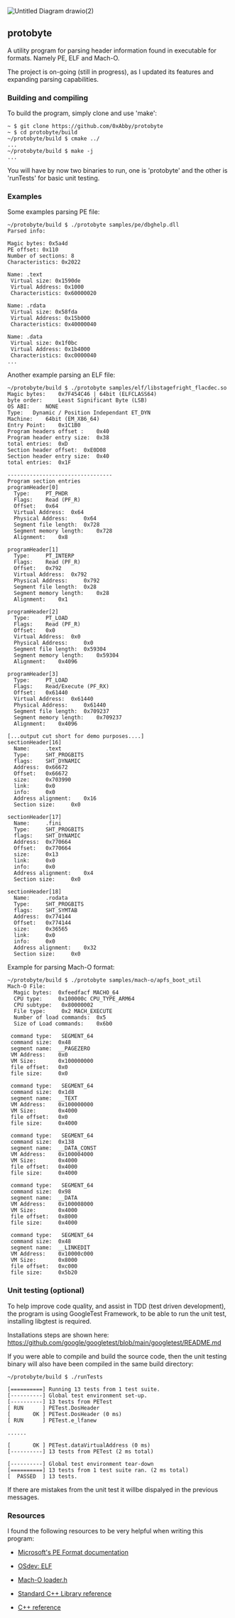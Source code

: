 
![Untitled Diagram drawio(2)](https://github.com/0xAbby/protobyte/assets/147592615/f3ce20b7-f801-4553-ae06-6e09873bb342)

## protobyte

A utility program for parsing header information found in executable for formats. Namely PE, ELF and Mach-O.

The project is on-going (still in progress), as I updated its features and expanding parsing capabilities.

### Building and compiling
To build the program, simply clone and use 'make':
```
~ $ git clone https://github.com/0xAbby/protobyte
~ $ cd protobyte/build
~/protobyte/build $ cmake ../
...
~/protobyte/build $ make -j
...
```

You will have by now two binaries to run, one is 'protobyte' and the other is 'runTests' for basic unit testing.

### Examples

Some examples parsing PE file:
```
~/protobyte/build $ ./protobyte samples/pe/dbghelp.dll 
Parsed info: 

Magic bytes: 0x5a4d
PE offset: 0x110
Number of sections: 8
Characteristics: 0x2022

Name: .text
 Virtual size: 0x1590de
 Virtual Address: 0x1000
 Characteristics: 0x60000020

Name: .rdata
 Virtual size: 0x58fda
 Virtual Address: 0x15b000
 Characteristics: 0x40000040

Name: .data
 Virtual size: 0x1f0bc
 Virtual Address: 0x1b4000
 Characteristics: 0xc0000040
...
```

Another example parsing an ELF file:
```
~/protobyte/build $ ./protobyte samples/elf/libstagefright_flacdec.so 
Magic bytes: 	0x7F454C46 | 64bit (ELFCLASS64)
byte order: 	Least Significant Byte (LSB)
OS ABI: 	NONE
Type: 	Dynamic / Position Independant ET_DYN
Machine: 	64bit (EM_X86_64)
Entry Point: 	0x1C1B0
Program headers offset : 	0x40
Program header entry size: 	0x38
total entries: 	0xD
Section header offset: 	0xE0D08
Section header entry size: 	0x40
total entries: 	0x1F

---------------------------------
Program section entries
programHeader[0]
  Type: 	PT_PHDR
  Flags: 	Read (PF_R)
  Offset: 	0x64
  Virtual Address: 	0x64
  Physical Address: 	0x64
  Segment file length: 	0x728
  Segment memory length: 	0x728
  Alignment: 	0x8

programHeader[1]
  Type: 	PT_INTERP
  Flags: 	Read (PF_R)
  Offset: 	0x792
  Virtual Address: 	0x792
  Physical Address: 	0x792
  Segment file length: 	0x28
  Segment memory length: 	0x28
  Alignment: 	0x1

programHeader[2]
  Type: 	PT_LOAD
  Flags: 	Read (PF_R)
  Offset: 	0x0
  Virtual Address: 	0x0
  Physical Address: 	0x0
  Segment file length: 	0x59304
  Segment memory length: 	0x59304
  Alignment: 	0x4096

programHeader[3]
  Type: 	PT_LOAD
  Flags: 	Read/Execute (PF_RX)
  Offset: 	0x61440
  Virtual Address: 	0x61440
  Physical Address: 	0x61440
  Segment file length: 	0x709237
  Segment memory length: 	0x709237
  Alignment: 	0x4096

[...output cut short for demo purposes....]
sectionHeader[16]
  Name: 	.text
  Type: 	SHT_PROGBITS
  flags: 	SHT_DYNAMIC
  Address: 	0x66672
  Offset: 	0x66672
  size: 	0x703990
  link: 	0x0
  info: 	0x0
  Address alignment: 	0x16
  Section size: 	0x0

sectionHeader[17]
  Name: 	.fini
  Type: 	SHT_PROGBITS
  flags: 	SHT_DYNAMIC
  Address: 	0x770664
  Offset: 	0x770664
  size: 	0x13
  link: 	0x0
  info: 	0x0
  Address alignment: 	0x4
  Section size: 	0x0

sectionHeader[18]
  Name: 	.rodata
  Type: 	SHT_PROGBITS
  flags: 	SHT_SYMTAB
  Address: 	0x774144
  Offset: 	0x774144
  size: 	0x36565
  link: 	0x0
  info: 	0x0
  Address alignment: 	0x32
  Section size: 	0x0

```

Example for parsing Mach-O format:
```
~/protobyte/build $ ./protobyte samples/mach-o/apfs_boot_util
Mach-O File: 
  Magic bytes: 	0xfeedfacf MACHO_64
  CPU type:    	0x100000c CPU_TYPE_ARM64
  CPU subtype: 	 0x80000002
  File type:   	 0x2 MACH_EXECUTE
  Number of load commands: 	0x5
  Size of Load commands:   	0x6b0

 command type: 	 SEGMENT_64
 command size: 	0x48
 segment name: 	__PAGEZERO
 VM Address:   	0x0
 VM Size:      	0x100000000
 file offset:  	0x0
 file size:    	0x0

 command type: 	 SEGMENT_64
 command size: 	0x1d8
 segment name: 	__TEXT
 VM Address:   	0x100000000
 VM Size:      	0x4000
 file offset:  	0x0
 file size:    	0x4000

 command type: 	 SEGMENT_64
 command size: 	0x138
 segment name: 	__DATA_CONST
 VM Address:   	0x100004000
 VM Size:      	0x4000
 file offset:  	0x4000
 file size:    	0x4000

 command type: 	 SEGMENT_64
 command size: 	0x98
 segment name: 	__DATA
 VM Address:   	0x100008000
 VM Size:      	0x4000
 file offset:  	0x8000
 file size:    	0x4000

 command type: 	 SEGMENT_64
 command size: 	0x48
 segment name: 	__LINKEDIT
 VM Address:   	0x10000c000
 VM Size:      	0x8000
 file offset:  	0xc000
 file size:    	0x5b20

```

### Unit testing (optional)

To help improve code quality, and assist in TDD (test driven development), the program is using GoogleTest Framework, to be able to run the unit test, installing libgtest is required. 

Installations steps are shown here: https://github.com/google/googletest/blob/main/googletest/README.md 

If you were able to compile and build the source code, then the unit testing binary will also have been compiled in the same build directory:
```
~/protobyte/build $ ./runTests

[==========] Running 13 tests from 1 test suite.
[----------] Global test environment set-up.
[----------] 13 tests from PETest
[ RUN      ] PETest.DosHeader
[       OK ] PETest.DosHeader (0 ms)
[ RUN      ] PETest.e_lfanew

......

[       OK ] PETest.dataVirtualAddress (0 ms)
[----------] 13 tests from PETest (2 ms total)

[----------] Global test environment tear-down
[==========] 13 tests from 1 test suite ran. (2 ms total)
[  PASSED  ] 13 tests.
```
If there are mistakes from the unit test it willbe dispalyed in the previous messages.

### Resources 

I found the following resources to be very helpful when writing this program:

- [Microsoft's PE Format documentation](https://learn.microsoft.com/en-us/windows/win32/debug/pe-format)

- [OSdev: ELF](https://wiki.osdev.org/ELF) 

- [Mach-O loader.h](https://opensource.apple.com/source/xnu/xnu-4570.1.46/EXTERNAL_HEADERS/mach-o/loader.h.auto.html) 


- [Standard C++ Library reference](https://cplusplus.com/reference/)

- [C++ reference](https://en.cppreference.com/w/)

